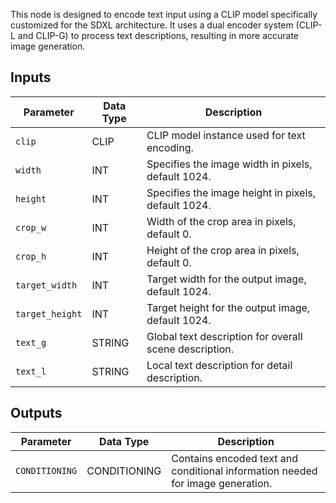 This node is designed to encode text input using a CLIP model specifically customized for the SDXL architecture. It uses a dual encoder system (CLIP-L and CLIP-G) to process text descriptions, resulting in more accurate image generation.

## Inputs

| Parameter | Data Type | Description |
|-----------|-----------|-------------|
| `clip` | CLIP | CLIP model instance used for text encoding. |
| `width` | INT | Specifies the image width in pixels, default 1024. |
| `height` | INT | Specifies the image height in pixels, default 1024. |
| `crop_w` | INT | Width of the crop area in pixels, default 0. |
| `crop_h` | INT | Height of the crop area in pixels, default 0. |
| `target_width` | INT | Target width for the output image, default 1024. |
| `target_height` | INT | Target height for the output image, default 1024. |
| `text_g` | STRING | Global text description for overall scene description. |
| `text_l` | STRING | Local text description for detail description. |

## Outputs

| Parameter | Data Type | Description |
|-----------|-----------|-------------|
| `CONDITIONING` | CONDITIONING | Contains encoded text and conditional information needed for image generation. |
